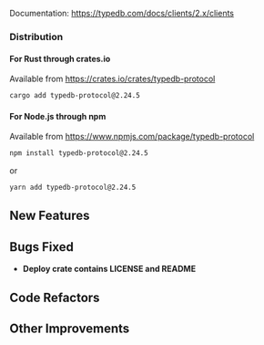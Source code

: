 Documentation: https://typedb.com/docs/clients/2.x/clients

### Distribution

#### For Rust through crates.io

Available from https://crates.io/crates/typedb-protocol

```sh
cargo add typedb-protocol@2.24.5
```

#### For Node.js through npm

Available from https://www.npmjs.com/package/typedb-protocol

```sh
npm install typedb-protocol@2.24.5
```
or
```sh
yarn add typedb-protocol@2.24.5
```


## New Features


## Bugs Fixed

- **Deploy crate contains LICENSE and README**

## Code Refactors


## Other Improvements

    
